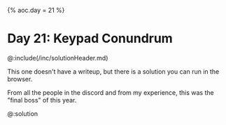 {%
aoc.day = 21
%}

# Day 21: Keypad Conundrum

@:include(/inc/solutionHeader.md)

This one doesn't have a writeup, but there is a solution you can run in the browser.

From all the people in the discord and from my experience, this was the "final boss" of this year.

@:solution
